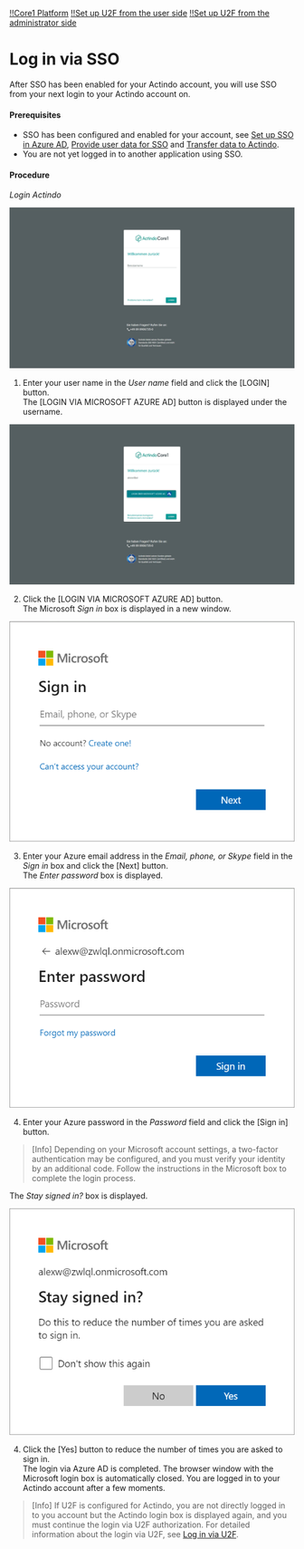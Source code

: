 [!!Core1 Platform](../../../Core1Platform/Overview/01_General.md)
[!!Set up U2F from the user side](../../MFA/Integration/01_UserSetupActindo.md)
[!!Set up U2F from the administrator side](../../MFA/Integration/02_AdminSetupActindo.md)


# Log in via SSO

After SSO has been enabled for your Actindo account, you will use SSO from your next login to your Actindo account on.

#### Prerequisites

- SSO has been configured and enabled for your account, see [Set up SSO in Azure AD](../../SSO/Integration/01_AzureADSetup.md), [Provide user data for SSO](../../SSO/Integration/02_ProvideUserData.md) and [Transfer data to Actindo](../../SSO/Integration/03_TransferData.md).
- You are not yet logged in to another application using SSO.

#### Procedure

*Login Actindo*

![Login user name](../../../Assets/Screenshots/Core1Platform/LoginUsername.png "[Login user name]")

1. Enter your user name in the *User name* field and click the [LOGIN] button.   
  The [LOGIN VIA MICROSOFT AZURE AD] button is displayed under the username.

  ![Login SSO](../../../Assets/Screenshots/Core1Platform/LoginSSO.png "[Login SSO]")

2. Click the [LOGIN VIA MICROSOFT AZURE AD] button.   
  The Microsoft *Sign in* box is displayed in a new window.

  ![Sign in](../../../Assets/Screenshots/Core1Platform/Microsoft/SignIn.png "[Sign in]")

3. Enter your Azure email address in the *Email, phone, or Skype* field in the *Sign in* box and click the [Next] button.   
  The *Enter password* box is displayed.

  ![Enter password](../../../Assets/Screenshots/Core1Platform/Microsoft/EnterPassword.png "[Enter password]")

4. Enter your Azure password in the *Password* field and click the [Sign in] button.    

  > [Info] Depending on your Microsoft account settings, a two-factor authentication may be configured, and you must verify your identity by an additional code. Follow the instructions in the Microsoft box to complete the login process.

  The *Stay signed in?* box is displayed.

  ![Stay signed in](../../../Assets/Screenshots/Core1Platform/Microsoft/StaySignedIn.png "[Stay signed in]")

4. Click the [Yes] button to reduce the number of times you are asked to sign in.   
  The login via Azure AD is completed. The browser window with the Microsoft login box is automatically closed. You are logged in to your Actindo account after a few moments.

> [Info] If U2F is configured for Actindo, you are not directly logged in to you account but the Actindo login box is displayed again, and you must continue the login via U2F authorization. For detailed information about the login via U2F, see [Log in via U2F](../../MFA/Operation/01_U2FLogin.md).

